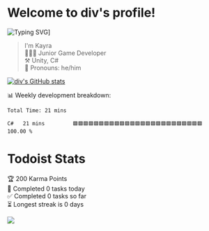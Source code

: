 
# Welcome to div's profile!
![Typing SVG](https://readme-typing-svg.herokuapp.com?color=F78469&lines=Junior+game+developer)]


> I'm Kayra <br /> 👨🏻‍💻 Junior Game Developer <br /> ⚒️ Unity, C# <br /> 👨 Pronouns: he/him 



[![div's GitHub stats](https://github-readme-stats.vercel.app/api?username=divDevelopment)](https://metrics.lecoq.io/divDevelopment#gh-light-mode-only)



:bar_chart:	Weekly development breakdown:
<!--START_SECTION:waka-->

```text
Total Time: 21 mins

C#   21 mins         🟩🟩🟩🟩🟩🟩🟩🟩🟩🟩🟩🟩🟩🟩🟩🟩🟩🟩🟩🟩🟩🟩🟩🟩🟩   100.00 %
```

<!--END_SECTION:waka-->

# Todoist Stats

<!-- TODO-IST:START -->
🏆  200 Karma Points           
🌸  Completed 0 tasks today           
✅  Completed 0 tasks so far           
⏳  Longest streak is 0 days
<!-- TODO-IST:END -->

![](https://komarev.com/ghpvc/?username=divDevelopment)
